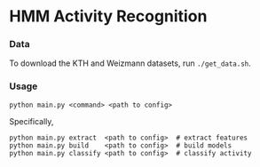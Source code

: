 # HMM Activity Recognition

### Data

To download the KTH and Weizmann datasets, run `./get_data.sh`.

### Usage
```
python main.py <command> <path to config>
```

Specifically,
```
python main.py extract  <path to config>  # extract features
python main.py build    <path to config>  # build models
python main.py classify <path to config>  # classify activity
```
